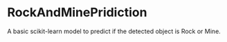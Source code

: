 # RockAndMinePridiction
A basic scikit-learn model to predict if the detected object is Rock or Mine.
